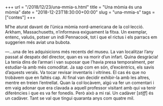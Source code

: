 +++
url = "/2018/12/23/una-mmia-s.html"
title = "Una mòmia és una mòmia"
date = "2018-12-23T18:30:00+00:00"
slug = "una-mmia-s"
tags = ["contes"]
+++

<p>M’he aturat davant de l’única mòmia nord-americana de la col·lecció. Arkham, Massachusetts, n’informava exiguament la fitxa. Un exemplar, entenc, valuós, potser un indi Pennacook, tot i que el rictus i els parracs em suggerien més aviat una bubota.</p>

<p>—…una de les adquisicions més recents del museu. La van localitzar l’any passat al despatx del director, quan es va morir d’un infart. Quina desgràcia! La tenia dins de l’armari i van suposar que l’havia presa temporalment, per estudiar-la amb més comoditat. Ja sap com en són, d’excèntrics, els savis d’aquests verals. Va tocar revisar inventaris i vitrines. El cas és que no trobàvem que en faltés cap. Al final van decidir exhibir-la amb les altres, mentre en treien l’entrellat. Quan la col·locàvem, algú va fer un comentari i em vaig adonar que era clavada a aquell professor visitant amb qui va tenir diferències i que es va fer fonedís. Però això a mi rai. Un cadàver [<em>stiff</em>] és un cadàver. Tant se val que tingui quaranta anys com quatre mil.</p>
